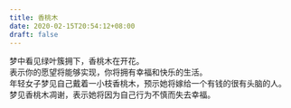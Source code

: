 ```yaml
---
title: 香桃木
date: 2020-02-15T20:54:12+08:00
draft: false
---
```


梦中看见绿叶簇拥下，香桃木在开花。<br>
表示你的愿望将能够实现，你将拥有幸福和快乐的生活。<br>
年轻女子梦见自己戴着一小枝香桃木，预示她将嫁给一个有钱的很有头脑的人。<br>
梦见香桃木凋谢，表示她将因为自己行为不慎而失去幸福。<br>
